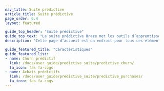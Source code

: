 ```yaml
---
nav_title: Suite prédictive
article_title: Suite prédictive
page_order: 6.4
layout: featured

guide_top_header: "Suite prédictive"
guide_top_text: "La suite prédictive Braze met les outils d’apprentissage automatique entre les mains des spécialistes du marketing, leur permettant d’exploiter et d’agir efficacement sur les données de manière transparente au sein de la plateforme Braze. En tant que première fonctionnalité publiée dans la suite prédictive, Predictive Churn permet aux marketeurs de définir et de générer des prédictions, fournissant une approche proactive pour minimiser les pertes futures. Pour en savoir plus sur les fonctionnalités, consultez les articles suivants !"
description: "Cette page d’accueil est un endroit pour tous ces éléments prédictifs chez Braze ! La suite prédictive Braze offre des solutions pour la prévision de désabonnement et d’achat dans vos campagnes Braze et Canvases."

guide_featured_title: "Caractéristiques"
guide_featured_list:
- name: Churn prédictif
  link: /docs/user_guide/predictive_suite/predictive_churn/
  fa_icon: fas fa-cogs
- name: Achats prédictifs
  link: /docs/user_guide/predictive_suite/predictive_purchases/
  fa_icon: fas fa-cogs
---
```


<br><br>